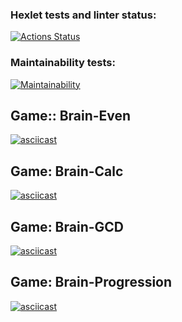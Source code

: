 ### Hexlet tests and linter status:
[![Actions Status](https://github.com/gituser00001/php-project-lvl1/workflows/hexlet-check/badge.svg)](https://github.com/gituser00001/php-project-lvl1/actions)
### Maintainability tests:
[![Maintainability](https://api.codeclimate.com/v1/badges/675940c20299c4c5d3da/maintainability)](https://codeclimate.com/github/gituser00001/php-project-lvl1/maintainability)

## Game:: Brain-Even
[![asciicast](https://asciinema.org/a/JjByeTlEGIFF9BZInvXVdXljv.svg)](https://asciinema.org/a/JjByeTlEGIFF9BZInvXVdXljv)

## Game: Brain-Calc
[![asciicast](https://asciinema.org/a/3gOdC5MIBKMk48kk0LC4i4Ymq.svg)](https://asciinema.org/a/3gOdC5MIBKMk48kk0LC4i4Ymq)

## Game: Brain-GCD
[![asciicast](https://asciinema.org/a/3LvSBQ2AbIWk8v3H0HNf1BoCb.svg)](https://asciinema.org/a/3LvSBQ2AbIWk8v3H0HNf1BoCb)

## Game: Brain-Progression
[![asciicast](https://asciinema.org/a/znpWrEphvazVynflzA2RZ7P7z.svg)](https://asciinema.org/a/znpWrEphvazVynflzA2RZ7P7z)